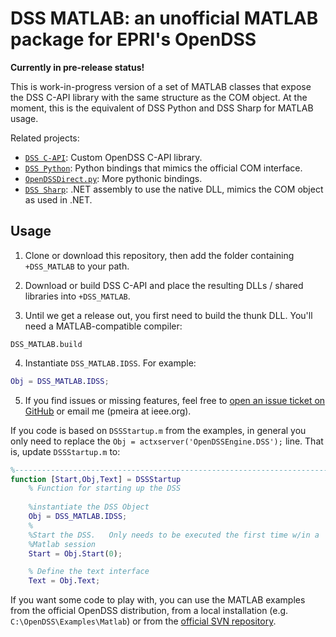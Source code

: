 # DSS MATLAB: an unofficial MATLAB package for EPRI's OpenDSS

**Currently in pre-release status!** 

This is work-in-progress version of a set of MATLAB classes that expose the DSS C-API library with the same structure as the COM object. At the moment, this is the equivalent of DSS Python and DSS Sharp for MATLAB usage.

Related projects: 
- [`DSS C-API`](http://github.com/PMeira/dss_capi): Custom OpenDSS C-API library.
- [`DSS Python`](http://github.com/PMeira/dss_python): Python bindings that mimics the official COM interface.
- [`OpenDSSDirect.py`](http://github.com/NREL/OpenDSSDirect.py): More pythonic bindings.
- [`DSS Sharp`](http://github.com/PMeira/dss_sharp/): .NET assembly to use the native DLL, mimics the COM object as used in .NET.

## Usage

1. Clone or download this repository, then add the folder containing `+DSS_MATLAB` to your path.

2. Download or build DSS C-API and place the resulting DLLs / shared libraries into `+DSS_MATLAB`.

3. Until we get a release out, you first need to build the thunk DLL. You'll need a MATLAB-compatible compiler:

```
DSS_MATLAB.build
```

4. Instantiate `DSS_MATLAB.IDSS`. For example:

```matlab
Obj = DSS_MATLAB.IDSS;
```

5. If you find issues or missing features, feel free to [open an issue ticket on GitHub](https://github.com/PMeira/dss_matlab/issues/new) or email me (pmeira at ieee.org).

If you code is based on `DSSStartup.m` from the examples, in general you only need to replace the `Obj = actxserver('OpenDSSEngine.DSS');` line. That is, update `DSSStartup.m` to:

```matlab
%--------------------------------------------------------------------------
function [Start,Obj,Text] = DSSStartup
    % Function for starting up the DSS
    
    %instantiate the DSS Object
    Obj = DSS_MATLAB.IDSS;
    %
    %Start the DSS.   Only needs to be executed the first time w/in a
    %Matlab session
    Start = Obj.Start(0);

    % Define the text interface
    Text = Obj.Text;    
```

If you want some code to play with, you can use the MATLAB examples from the official OpenDSS distribution, from a local installation (e.g. `C:\OpenDSS\Examples\Matlab`) or from the [official SVN repository](https://sourceforge.net/p/electricdss/code/HEAD/tree/trunk/Distrib/Examples/Matlab/).
